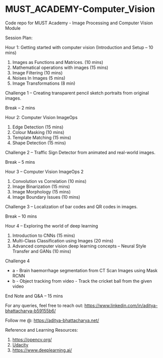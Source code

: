 # MUST_ACADEMY-Computer_Vision
Code repo for MUST Academy - Image Processing and Computer Vision Module

Session Plan: 

Hour 1: Getting started with computer vision (Introduction and Setup – 10 mins)
1.	Images as Functions and Matrices. (10 mins)
2.	Mathematical operations with images (15 mins)
3.	Image Filtering (10 mins)
4.	Noises In Images (5 mins)
5.	Image Transformations (8 min)

Challenge 1 – Creating transparent pencil sketch portraits from original images.

Break – 2 mins

Hour 2:  Computer Vision ImageOps
1.	Edge Detection (15 mins)
2.	Colour Masking (10 mins)
3.	Template Matching (15 mins)
4.	Shape Detection (15 mins)

Challenge 2 – Traffic Sign Detector from animated and real-world images.

Break – 5 mins

Hour 3 – Computer Vision ImageOps 2
1.	Convolution vs Correlation (10 mins)
2.	Image Binarization (15 mins)
3.	Image Morphology (15 mins)
4.	Image Boundary Issues (10 mins)

Challenge 3 – Localization of bar codes and QR codes in images.

Break – 10 mins

Hour 4 – Exploring the world of deep learning
1.	Introduction to CNNs (15 mins)
2.	Multi-Class Classification using Images (20 mins)
3.	Advanced computer vision deep learning concepts – Neural Style Transfer and GANs (10 mins)

Challenge 4 
- a - Brain haemorrhage segmentation from CT Scan Images using Mask RCNN
- b - Object tracking from video - Track the cricket ball from the given video

End Note and Q&A – 15 mins

For any queries, feel free to reach out:
https://www.linkedin.com/in/aditya-bhattacharya-b59155b6/

Follow me @: https://aditya-bhattacharya.net/


Reference and Learning Resources:
1. https://opencv.org/
2. [Udacity](https://www.udacity.com/course/computer-vision-nanodegree--nd891?irclickid=UEGXtl2LtxyLT3OwUx0Mo3QUUkEzdV1YZQ6kzA0&irgwc=1&utm_source=affiliate&utm_medium=&aff=2422388&utm_term=&utm_campaign=__&utm_content=&adid=788805)
3. https://www.deeplearning.ai/
